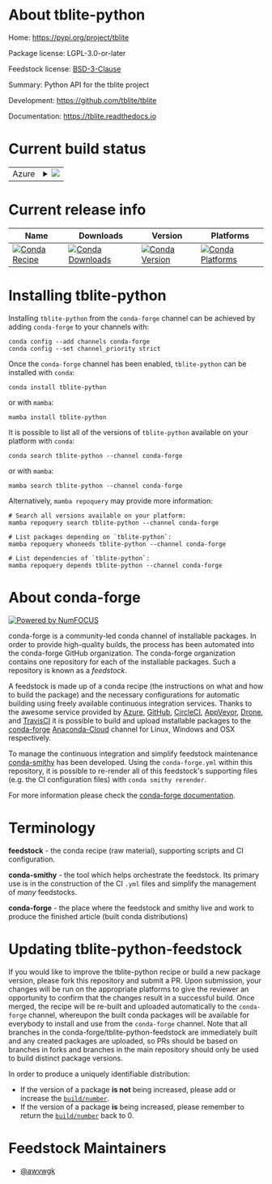 About tblite-python
===================

Home: https://pypi.org/project/tblite

Package license: LGPL-3.0-or-later

Feedstock license: [BSD-3-Clause](https://github.com/conda-forge/tblite-python-feedstock/blob/main/LICENSE.txt)

Summary: Python API for the tblite project

Development: https://github.com/tblite/tblite

Documentation: https://tblite.readthedocs.io

Current build status
====================


<table>
    
  <tr>
    <td>Azure</td>
    <td>
      <details>
        <summary>
          <a href="https://dev.azure.com/conda-forge/feedstock-builds/_build/latest?definitionId=16320&branchName=main">
            <img src="https://dev.azure.com/conda-forge/feedstock-builds/_apis/build/status/tblite-python-feedstock?branchName=main">
          </a>
        </summary>
        <table>
          <thead><tr><th>Variant</th><th>Status</th></tr></thead>
          <tbody><tr>
              <td>linux_64_python3.10.____cpython</td>
              <td>
                <a href="https://dev.azure.com/conda-forge/feedstock-builds/_build/latest?definitionId=16320&branchName=main">
                  <img src="https://dev.azure.com/conda-forge/feedstock-builds/_apis/build/status/tblite-python-feedstock?branchName=main&jobName=linux&configuration=linux%20linux_64_python3.10.____cpython" alt="variant">
                </a>
              </td>
            </tr><tr>
              <td>linux_64_python3.11.____cpython</td>
              <td>
                <a href="https://dev.azure.com/conda-forge/feedstock-builds/_build/latest?definitionId=16320&branchName=main">
                  <img src="https://dev.azure.com/conda-forge/feedstock-builds/_apis/build/status/tblite-python-feedstock?branchName=main&jobName=linux&configuration=linux%20linux_64_python3.11.____cpython" alt="variant">
                </a>
              </td>
            </tr><tr>
              <td>linux_64_python3.8.____cpython</td>
              <td>
                <a href="https://dev.azure.com/conda-forge/feedstock-builds/_build/latest?definitionId=16320&branchName=main">
                  <img src="https://dev.azure.com/conda-forge/feedstock-builds/_apis/build/status/tblite-python-feedstock?branchName=main&jobName=linux&configuration=linux%20linux_64_python3.8.____cpython" alt="variant">
                </a>
              </td>
            </tr><tr>
              <td>linux_64_python3.9.____cpython</td>
              <td>
                <a href="https://dev.azure.com/conda-forge/feedstock-builds/_build/latest?definitionId=16320&branchName=main">
                  <img src="https://dev.azure.com/conda-forge/feedstock-builds/_apis/build/status/tblite-python-feedstock?branchName=main&jobName=linux&configuration=linux%20linux_64_python3.9.____cpython" alt="variant">
                </a>
              </td>
            </tr><tr>
              <td>osx_64_python3.10.____cpython</td>
              <td>
                <a href="https://dev.azure.com/conda-forge/feedstock-builds/_build/latest?definitionId=16320&branchName=main">
                  <img src="https://dev.azure.com/conda-forge/feedstock-builds/_apis/build/status/tblite-python-feedstock?branchName=main&jobName=osx&configuration=osx%20osx_64_python3.10.____cpython" alt="variant">
                </a>
              </td>
            </tr><tr>
              <td>osx_64_python3.11.____cpython</td>
              <td>
                <a href="https://dev.azure.com/conda-forge/feedstock-builds/_build/latest?definitionId=16320&branchName=main">
                  <img src="https://dev.azure.com/conda-forge/feedstock-builds/_apis/build/status/tblite-python-feedstock?branchName=main&jobName=osx&configuration=osx%20osx_64_python3.11.____cpython" alt="variant">
                </a>
              </td>
            </tr><tr>
              <td>osx_64_python3.8.____cpython</td>
              <td>
                <a href="https://dev.azure.com/conda-forge/feedstock-builds/_build/latest?definitionId=16320&branchName=main">
                  <img src="https://dev.azure.com/conda-forge/feedstock-builds/_apis/build/status/tblite-python-feedstock?branchName=main&jobName=osx&configuration=osx%20osx_64_python3.8.____cpython" alt="variant">
                </a>
              </td>
            </tr><tr>
              <td>osx_64_python3.9.____cpython</td>
              <td>
                <a href="https://dev.azure.com/conda-forge/feedstock-builds/_build/latest?definitionId=16320&branchName=main">
                  <img src="https://dev.azure.com/conda-forge/feedstock-builds/_apis/build/status/tblite-python-feedstock?branchName=main&jobName=osx&configuration=osx%20osx_64_python3.9.____cpython" alt="variant">
                </a>
              </td>
            </tr>
          </tbody>
        </table>
      </details>
    </td>
  </tr>
</table>

Current release info
====================

| Name | Downloads | Version | Platforms |
| --- | --- | --- | --- |
| [![Conda Recipe](https://img.shields.io/badge/recipe-tblite--python-green.svg)](https://anaconda.org/conda-forge/tblite-python) | [![Conda Downloads](https://img.shields.io/conda/dn/conda-forge/tblite-python.svg)](https://anaconda.org/conda-forge/tblite-python) | [![Conda Version](https://img.shields.io/conda/vn/conda-forge/tblite-python.svg)](https://anaconda.org/conda-forge/tblite-python) | [![Conda Platforms](https://img.shields.io/conda/pn/conda-forge/tblite-python.svg)](https://anaconda.org/conda-forge/tblite-python) |

Installing tblite-python
========================

Installing `tblite-python` from the `conda-forge` channel can be achieved by adding `conda-forge` to your channels with:

```
conda config --add channels conda-forge
conda config --set channel_priority strict
```

Once the `conda-forge` channel has been enabled, `tblite-python` can be installed with `conda`:

```
conda install tblite-python
```

or with `mamba`:

```
mamba install tblite-python
```

It is possible to list all of the versions of `tblite-python` available on your platform with `conda`:

```
conda search tblite-python --channel conda-forge
```

or with `mamba`:

```
mamba search tblite-python --channel conda-forge
```

Alternatively, `mamba repoquery` may provide more information:

```
# Search all versions available on your platform:
mamba repoquery search tblite-python --channel conda-forge

# List packages depending on `tblite-python`:
mamba repoquery whoneeds tblite-python --channel conda-forge

# List dependencies of `tblite-python`:
mamba repoquery depends tblite-python --channel conda-forge
```


About conda-forge
=================

[![Powered by
NumFOCUS](https://img.shields.io/badge/powered%20by-NumFOCUS-orange.svg?style=flat&colorA=E1523D&colorB=007D8A)](https://numfocus.org)

conda-forge is a community-led conda channel of installable packages.
In order to provide high-quality builds, the process has been automated into the
conda-forge GitHub organization. The conda-forge organization contains one repository
for each of the installable packages. Such a repository is known as a *feedstock*.

A feedstock is made up of a conda recipe (the instructions on what and how to build
the package) and the necessary configurations for automatic building using freely
available continuous integration services. Thanks to the awesome service provided by
[Azure](https://azure.microsoft.com/en-us/services/devops/), [GitHub](https://github.com/),
[CircleCI](https://circleci.com/), [AppVeyor](https://www.appveyor.com/),
[Drone](https://cloud.drone.io/welcome), and [TravisCI](https://travis-ci.com/)
it is possible to build and upload installable packages to the
[conda-forge](https://anaconda.org/conda-forge) [Anaconda-Cloud](https://anaconda.org/)
channel for Linux, Windows and OSX respectively.

To manage the continuous integration and simplify feedstock maintenance
[conda-smithy](https://github.com/conda-forge/conda-smithy) has been developed.
Using the ``conda-forge.yml`` within this repository, it is possible to re-render all of
this feedstock's supporting files (e.g. the CI configuration files) with ``conda smithy rerender``.

For more information please check the [conda-forge documentation](https://conda-forge.org/docs/).

Terminology
===========

**feedstock** - the conda recipe (raw material), supporting scripts and CI configuration.

**conda-smithy** - the tool which helps orchestrate the feedstock.
                   Its primary use is in the construction of the CI ``.yml`` files
                   and simplify the management of *many* feedstocks.

**conda-forge** - the place where the feedstock and smithy live and work to
                  produce the finished article (built conda distributions)


Updating tblite-python-feedstock
================================

If you would like to improve the tblite-python recipe or build a new
package version, please fork this repository and submit a PR. Upon submission,
your changes will be run on the appropriate platforms to give the reviewer an
opportunity to confirm that the changes result in a successful build. Once
merged, the recipe will be re-built and uploaded automatically to the
`conda-forge` channel, whereupon the built conda packages will be available for
everybody to install and use from the `conda-forge` channel.
Note that all branches in the conda-forge/tblite-python-feedstock are
immediately built and any created packages are uploaded, so PRs should be based
on branches in forks and branches in the main repository should only be used to
build distinct package versions.

In order to produce a uniquely identifiable distribution:
 * If the version of a package **is not** being increased, please add or increase
   the [``build/number``](https://docs.conda.io/projects/conda-build/en/latest/resources/define-metadata.html#build-number-and-string).
 * If the version of a package **is** being increased, please remember to return
   the [``build/number``](https://docs.conda.io/projects/conda-build/en/latest/resources/define-metadata.html#build-number-and-string)
   back to 0.

Feedstock Maintainers
=====================

* [@awvwgk](https://github.com/awvwgk/)

